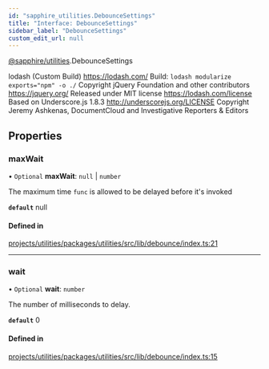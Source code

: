 ```yaml
---
id: "sapphire_utilities.DebounceSettings"
title: "Interface: DebounceSettings"
sidebar_label: "DebounceSettings"
custom_edit_url: null
---
```


[@sapphire/utilities](../modules/sapphire_utilities).DebounceSettings

lodash (Custom Build) <https://lodash.com/>
Build: `lodash modularize exports="npm" -o ./`
Copyright jQuery Foundation and other contributors <https://jquery.org/>
Released under MIT license <https://lodash.com/license>
Based on Underscore.js 1.8.3 <http://underscorejs.org/LICENSE>
Copyright Jeremy Ashkenas, DocumentCloud and Investigative Reporters & Editors

## Properties

### maxWait

• `Optional` **maxWait**: ``null`` \| `number`

The maximum time `func` is allowed to be delayed before it's invoked

**`default`** null

#### Defined in

[projects/utilities/packages/utilities/src/lib/debounce/index.ts:21](https://github.com/sapphiredev/utilities/blob/8a451b58/packages/utilities/src/lib/debounce/index.ts#L21)

___

### wait

• `Optional` **wait**: `number`

The number of milliseconds to delay.

**`default`** 0

#### Defined in

[projects/utilities/packages/utilities/src/lib/debounce/index.ts:15](https://github.com/sapphiredev/utilities/blob/8a451b58/packages/utilities/src/lib/debounce/index.ts#L15)
